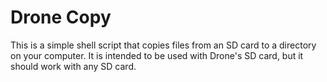 # Drone Copy

This is a simple shell script that copies files from an SD card to a directory on your computer. 
It is intended to be used with Drone's SD card, but it should work with any SD card.
